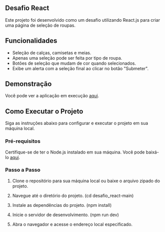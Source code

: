 ## Desafio React

Este projeto foi desenvolvido como um desafio utilizando React.js para criar uma página de seleção de roupas.

## Funcionalidades

- Seleção de calças, camisetas e meias.
- Apenas uma seleção pode ser feita por tipo de roupa.
- Botões de seleção que mudam de cor quando selecionados.
- Exibe um alerta com a seleção final ao clicar no botão "Submeter".

## Demonstração

Você pode ver a aplicação em execução [aqui](https://igorfbastos.github.io/desafio_react/).

## Como Executar o Projeto

Siga as instruções abaixo para configurar e executar o projeto em sua máquina local.

### Pré-requisitos

Certifique-se de ter o Node.js instalado em sua máquina. Você pode baixá-lo [aqui](https://nodejs.org/).

### Passo a Passo

1. Clone o repositório para sua máquina local ou baixe o arquivo zipado do projeto.

2. Navegue até o diretório do projeto. (cd desafio_react-main)

3. Instale as dependências do projeto. (npm install)

4. Inicie o servidor de desenvolvimento. (npm run dev)

5. Abra o navegador e acesse o endereço local especificado.
